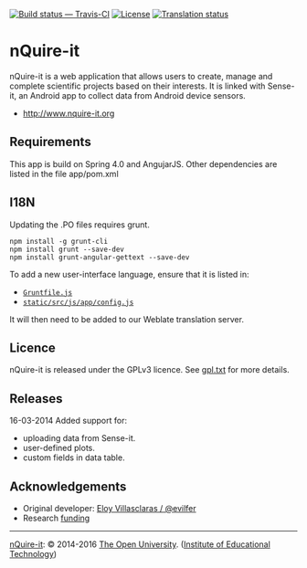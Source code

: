 
[![Build status — Travis-CI][travis-icon]][travis] [![License][gpl-icon]][gpl.txt]
[![Translation status][weblate-icon]][weblate]


# nQuire-it

nQuire-it is a web application that allows users to create, manage and complete
scientific projects based on their interests. It is linked with Sense-it, an Android
app to collect data from Android device sensors.

* <http://www.nquire-it.org>


Requirements
------------

This app is build on Spring 4.0 and AngujarJS.
Other dependencies are listed in the file app/pom.xml

I18N
----

Updating the .PO files requires grunt.

```
npm install -g grunt-cli
npm install grunt --save-dev
npm install grunt-angular-gettext --save-dev
```

To add a new user-interface language, ensure that it is listed in:

* [`Gruntfile.js`][]
* [`static/src/js/app/config.js`][]

It will then need to be added to our Weblate translation server.

Licence
-------

nQuire-it is released under the GPLv3 licence. See [gpl.txt][] for more details.

Releases
--------

16-03-2014
Added support for:
 - uploading data from Sense-it.
 - user-defined plots.
 - custom fields in data table.


## Acknowledgements

* Original developer: [Eloy Villasclaras / @evilfer][eloy]
* Research [funding][]


---
[nQuire-it][]: © 2014-2016 [The Open University][ou]. ([Institute of Educational Technology][iet])


[`Gruntfile.js`]: https://github.com/IET-OU/nquire-web-source/blob/greek/Gruntfile.js#L55-L59
[`static/src/js/app/config.js`]: https://github.com/IET-OU/nquire-web-source/blob/greek/static/src/js/app/config.js.DIST.html#L25-L49
[nQuire-it]: https://github.com/IET-OU/nquire-web-source
[eloy]: https://github.com/evilfer
[iet]: http://iet.open.ac.uk/
[ou]: http://www.open.ac.uk/
[funding]: http://www.nquire-it.org/#/about "Research funding: Nominet Trust"
[gpl]: https://gnu.org/licenses/gpl.html
[gpl.txt]: https://github.com/IET-OU/nquire-web-source/blob/master/gpl.txt
    "GNU General Public License 3.0 onwards [GPL-3.0+]"
[gpl-icon]: https://img.shields.io/badge/license-GLP--3.0%2B-blue.svg
[travis]:  https://travis-ci.org/IET-OU/nquire-web-source
[travis-icon]: https://api.travis-ci.org/IET-OU/nquire-web-source.svg
    "Build status – Travis-CI (Node/Npm + Java/Maven)"
[weblate]: http://weblate.iet.open.ac.uk/projects/nquire-it?utm_source=widget "Translation status"
[weblate-icon]: http://weblate.iet.open.ac.uk/widgets/nquire-it/-/shields-badge.svg

[End]: //end.
